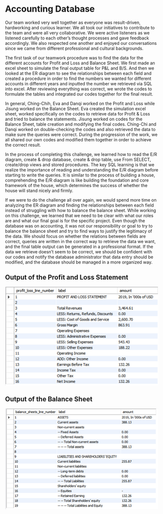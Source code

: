 # Accounting Database

Our team worked very well together as everyone was result-driven, hardworking and curious learner. We all took our initiatives to contribute to the team and were all very collaborative. We were active listeners as we listened carefully to each other’s thought processes and gave feedback accordingly. We also respected one another and enjoyed our conversations since we came from different professional and cultural backgrounds.

The first task of our teamwork procedure was to find the data for the different accounts for Profit and Loss and Balance Sheet. We first made an excel sheet to simulate the final output table for P&L and B/S. And then we looked at the ER diagram to see the relationships between each field and created a procedure in order to find the numbers we wanted for different accounts in different years and inputted the number we retrieved via SQL into excel. After reviewing everything was correct, we wrote the codes to formulate the tables and integrated our codes together for the final result. 

In general, Ching-Chih, Eva and Danqi worked on the Profit and Loss while Jisung worked on the Balance Sheet. Eva created the simulation excel sheet, worked specifically on the codes to retrieve data for Profit & Loss and tried to balance the statements. Jisung worked on codes for the Balance Sheet, table creation and modifying the final codes. Ching-Chi and Danqi worked on double-checking the codes and also retrieved the data to make sure the queries were correct. During the progression of the work, we all shared our own codes and modified them together in order to achieve the correct result. 

In the process of completing this challenge, we learned how to read the E/R diagram, create & drop database, create & drop table, use From SELECT, create/drop views and stored procedures. The key SQL learning is that we realize the importance of reading and understanding the E/R diagram before starting to write the queries. It is similar to the process of building a house, comprehending the E/R diagram is like building the foundation and core framework of the house, which determines the success of whether the house will stand nicely and firmly. 

If we were to do the challenge all over again, we would spend more time on analyzing the ER diagram and finding the relationships between each field instead of struggling with how to balance the balance sheet. While working on this challenge, we learned that we need to be clear with what our roles are and what our final goal is for the specific project. Even though the database was on accounting, it was not our responsibility or goal to try to balance the balance sheet and try to find ways to justify the legitimacy of the data. We should focus on whether the relations between fields are correct, queries are written in the correct way to retrieve the data we want, and the final table output can be generated in a professional format. If the data we retrieve doesn’t seem to be correct, we should be confident with our codes and notify the database administrator that data entry should be modified, and the database should be managed in a more organized way.

## Output of the Profit and Loss Statement

![](images/Profit-and-Loss-Statement.png)

## Output of the Balance Sheet

![](images/Balance-Sheet.png)
